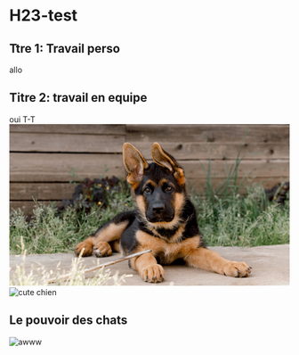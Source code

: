 # H23-test
## Ttre 1: Travail perso
allo
## Titre 2: travail en equipe
oui
T-T
<img src="./istockphoto-1358309706-170667a.jpg" alt="bébé chien trop cute" alt="..">
<img src="https://poeticfrenchbulldogs.com/wp-content/uploads/2020/02/10-fascinating-fun-facts.jpeg" alt = "cute chien">
## Le pouvoir des chats
<img src="https://i.ytimg.com/vi/C6RUp21s6BQ/maxresdefault.jpg" alt="awww">
<img src="https://m1.quebecormedia.com/emp/cdp_prod/ce11990e140af7bfd2f80880fb6899ba32f774b5/chat-4.jpg" alt="">
